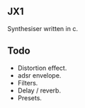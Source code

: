 ## JX1
Synthesiser written in c. 

## Todo
- Distortion effect.
- adsr envelope.
- Filters.
- Delay / reverb.
- Presets.

